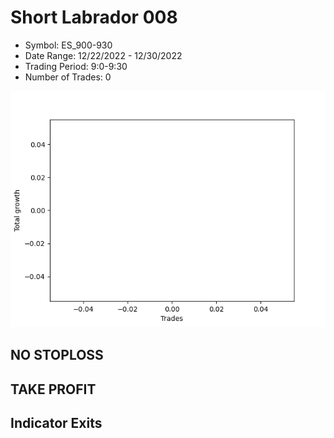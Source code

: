 # Short Labrador 008 
- Symbol: ES_900-930
- Date Range: 12/22/2022 - 12/30/2022
- Trading Period: 9:0-9:30
- Number of Trades: 0

![Plot](ShortLabrador008ES_900-930.png)
## NO STOPLOSS














## TAKE PROFIT











## Indicator Exits

